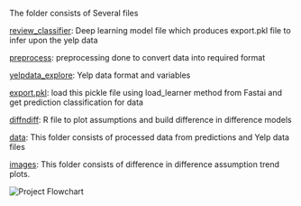 The folder consists of Several files

[review_classifier](review_classifier.py): Deep learning model file which produces export.pkl file to infer upon the yelp data

[preprocess](preprocess.py): preprocessing done to convert data into required format 

[yelpdata_explore](yelpdata_explore.ipynb): Yelp data format and variables

[export.pkl](export.pkl): load this pickle file using load_learner method from Fastai and get prediction classification for data 

[diffndiff](diffndiff.R): R file to plot assumptions and build difference in difference models

[data](/data/): This folder consists of processed data from predictions and Yelp data files

[images](/images/): This folder consists of difference in difference assumption trend plots.


![Project Flowchart](/images/flowchart.jpg?raw=true "Flow Chart of the Project")

